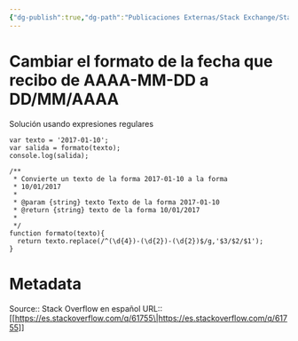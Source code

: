 ```yaml
---
{"dg-publish":true,"dg-path":"Publicaciones Externas/Stack Exchange/Stack Overflow en español/es.stackoverflow.com-61755.md","permalink":"/publicaciones-externas/stack-exchange/stack-overflow-en-espanol/es-stackoverflow-com-61755/","title":"Cambiar el formato de la fecha que recibo de AAAA-MM-DD a DD/MM/AAAA","hide":true,"noteIcon":"default","created":"2024-04-03T12:49:10.505-06:00","updated":"2024-04-05T16:43:49.963-06:00"}
---
```


# Cambiar el formato de la fecha que recibo de AAAA-MM-DD a DD/MM/AAAA

Solución usando expresiones regulares

<!-- begin snippet: js hide: false console: true babel: false -->

<!-- language: lang-js -->

    var texto = '2017-01-10';
    var salida = formato(texto);
    console.log(salida);

    /**
     * Convierte un texto de la forma 2017-01-10 a la forma
     * 10/01/2017
     *
     * @param {string} texto Texto de la forma 2017-01-10
     * @return {string} texto de la forma 10/01/2017
     *
     */
    function formato(texto){
      return texto.replace(/^(\d{4})-(\d{2})-(\d{2})$/g,'$3/$2/$1');
    }

<!-- end snippet -->



# Metadata
Source:: Stack Overflow en español
URL:: [[https://es.stackoverflow.com/q/61755\|https://es.stackoverflow.com/q/61755]]

